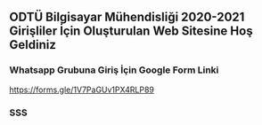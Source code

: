 ## ODTÜ Bilgisayar Mühendisliği 2020-2021 Girişliler İçin Oluşturulan Web Sitesine Hoş Geldiniz

### Whatsapp Grubuna Giriş İçin Google Form Linki

https://forms.gle/1V7PaGUv1PX4RLP89

### SSS



